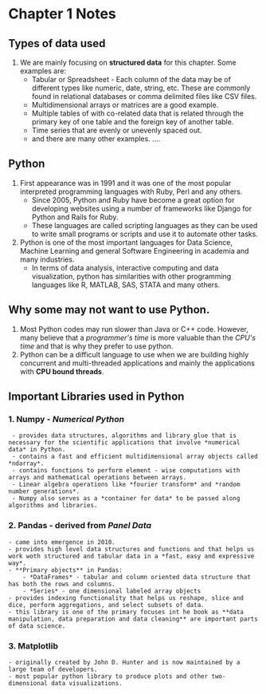 # Chapter 1 Notes

## Types of data used
1. We are mainly focusing on **structured data** for this chapter. Some examples are:
    - Tabular or Spreadsheet - Each column of the data may be of different types like
      numeric, date, string, etc. These are commonly found in relational databases or comma
      delimited files like CSV files.
    - Multidimensional arrays or matrices are a good example.
    - Multiple tables of with co-related data that is related through the primary key of one 
      table and the foreign key of another table.
    - Time series that are evenly or unevenly spaced out.
    - and there are many other examples.
    ....
 
## Python
1. First appearance was in 1991 and it was one of the most popular interpreted programming languages with Ruby, Perl and any others.
    - Since 2005, Python and Ruby have become a great option for developing websites using a number of 
      frameworks like Django for Python and Rails for Ruby.
    - These languages are called scripting languages as they can be used to write small programs or      scripts and use it to automate other tasks. 
2. Python is one of the most important languages for Data Science, Machine Learning and general Software Engineering in academia and many industries.
    - In terms of data analysis, interactive computing and data visualization, python has similarities with other programming languages like R, MATLAB, SAS, STATA and many others. 

## Why some may not want to use Python.
1. Most Python codes may run slower than Java or C++ code. However, many believe that a *programmer's time* is more valuable than the *CPU's time* and that is why they prefer to use python.
2. Python can be a difficult language to use when we are building highly concurrent and multi-threaded applications and mainly the applications with **CPU bound threads**.

 ## Important Libraries used in Python 
 ### 1. **Numpy** - *Numerical Python*
     - provides data structures, algorithms and library glue that is necessary for the scientific applications that involve *numerical data* in Python.
     - contains a fast and efficient multidimensional array objects called *ndarray*.
     - contains functions to perform element - wise computations with arrays and mathematical operations between arrays.
     - Linear algebra operations like *fourier transform* and *random number generations*.
     - Numpy also serves as a *container for data* to be passed along algorithms and libraries.
### 2. **Pandas** - derived from *Panel Data*
    - came into emergence in 2010.
    - provides high level data structures and functions and that helps us work woth structured and tabular data in a *fast, easy and expressive way*.
    - **Primary objects** in Pandas:
        - *DataFrames* - tabular and column oriented data structure that has both the rows and columns.
        - *Series* - one dimensional labeled array objects
    - provides indexing functionality that helps us reshape, slice and dice, perform aggregations, and select subsets of data.
    - this library is one of the primary focuses int he book as **data manipulation, data preparation and data cleaning** are important parts of data science.
### 3. **Matplotlib** 
    - originally created by John D. Hunter and is now maintained by a large team of developers.
    - most popular python library to produce plots and other two-dimensional data visualizations.
